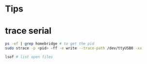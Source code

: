 # Tips

# trace serial

``` bash
ps -ef | grep homebridge # to get the pid
sudo strace -p <pid> -ff -e write --trace-path /dev/ttyUSB0 -xx
```

``` bash
lsof # list open files
```

